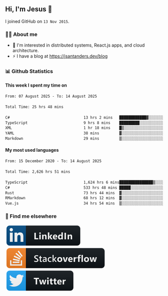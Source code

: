 ## Hi, I'm Jesus 👋

I joined GitHub on `13 Nov 2015`.

<!-- Talking about you -->

### 👨‍💻 About me

- 👦 I'm interested in distributed systems, React.js apps, and cloud architecture.
- ⚡️ I have a blog at <https://jsantanders.dev/blog>

### 📊 Github Statistics

#### This week I spent my time on

<!--START_SECTION:weekly-->

```txt
From: 07 August 2025 - To: 14 August 2025

Total Time: 25 hrs 48 mins

C#                                 13 hrs 2 mins   ████████████▓░░░░░░░░░░░░   50.50 %
TypeScript                         9 hrs 8 mins    █████████░░░░░░░░░░░░░░░░   35.44 %
XML                                1 hr 18 mins    █▒░░░░░░░░░░░░░░░░░░░░░░░   05.08 %
YAML                               38 mins         ▓░░░░░░░░░░░░░░░░░░░░░░░░   02.51 %
Markdown                           29 mins         ▒░░░░░░░░░░░░░░░░░░░░░░░░   01.94 %
```

<!--END_SECTION:weekly-->

#### My most used languages

<!--START_SECTION:alltime-->

```txt
From: 15 December 2020 - To: 14 August 2025

Total Time: 2,626 hrs 51 mins

TypeScript                         1,624 hrs 6 mins███████████████▒░░░░░░░░░   61.83 %
C#                                 533 hrs 48 mins █████░░░░░░░░░░░░░░░░░░░░   20.32 %
Rust                               73 hrs 44 mins  ▓░░░░░░░░░░░░░░░░░░░░░░░░   02.81 %
RMarkdown                          68 hrs 12 mins  ▓░░░░░░░░░░░░░░░░░░░░░░░░   02.60 %
Vue.js                             34 hrs 54 mins  ▒░░░░░░░░░░░░░░░░░░░░░░░░   01.33 %
```

<!--END_SECTION:alltime-->

### 📢 Find me elsewhere

<p>
  <a target="_blank" href="https://linkedin.com/in/jsantanders">
    <img src="https://github.com/jsantanders/jsantanders/blob/master/img/linkedin.svg" alt="LinkedIn" style="vertical-align:top; margin:4px">
  </a>
  
  <a target="_blank" href="https://stackoverflow.com/users/7318331/jesus-santander">
    <img src="https://github.com/jsantanders/jsantanders/blob/master/img/stackoverflow.svg" alt="StackOverflow" style="vertical-align:top; margin:4px">
  </a>
  
  <a target="_blank" href="http://twitter.com/jsantanders">
    <img src="https://github.com/jsantanders/jsantanders/blob/master/img/twitter.svg" alt="Twitter" style="vertical-align:top; margin:4px">
  </a>
</p>
